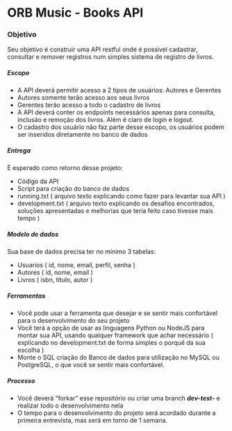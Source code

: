 
# ORB Music - Books API

### Objetivo

Seu objetivo é construir uma API restful onde é possível cadastrar, consultar e remover registros num simples sistema de registro de livros.

##### Escopo
- A API deverá permitir acesso a 2 tipos de usuários: Autores e Gerentes
- Autores somente terão acesso aos seus livros
- Gerentes terão acesso a todo o cadastro de livros
- A API deverá conter os endpoints necessários apenas para consulta, inclusão e remoção dos livros. Além é claro de login e logout.
- O cadastro dos usuário não faz parte desse escopo, os usuários podem ser inseridos diretamente no banco de dados
 
##### Entrega

É esperado como retorno desse projeto:
- Código da API
- Script para criação do banco de dados
- running.txt ( arquivo texto explicando como fazer para levantar sua API )
- development.txt ( arquivo texto explicando os desafios encontrados, soluções apresentadas e melhorias que teria feito caso tivesse mais tempo )

##### Modelo de dados

Sua base de dados precisa ter no mínimo 3 tabelas:
- Usuarios ( id, nome, email, perfil, senha )
- Autores ( id, nome, email )
- Livros ( isbn, titulo, autor )

##### Ferramentas

- Você pode usar a ferramenta que desejar e se sentir mais confortável para o desenvolvimento do seu projeto
- Você terá a opção de usar as linguagens Python ou NodeJS para montar sua API, usando qualquer framework que achar necessário ( explicando no development.txt de forma simples o porquê da sua escolha ) 
- Monte o SQL criação do Banco de dados para utilização no MySQL ou PostgreSQL, o que você se sentir mais confortável.

##### Processo

- Você deverá "forkar" esse repositório ou criar uma branch ***dev-test-<seunome>*** e realizar todo o desenvolvimento nela
- O tempo para o desenvolvimento do projeto será acordado durante a primeira entrevista, mas será em torno de 1 semana.
